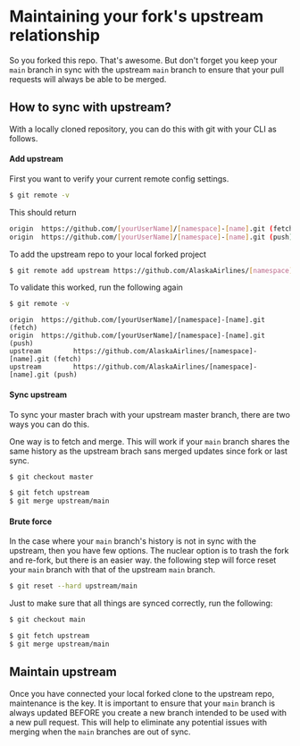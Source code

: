 # Maintaining your fork's upstream relationship

So you forked this repo. That's awesome. But don't forget you keep your `main` branch in sync with the upstream `main` branch to ensure that your pull requests will always be able to be merged.

## How to sync with upstream?

With a locally cloned repository, you can do this with git with your CLI as follows.

#### Add upstream

First you want to verify your current remote config settings.

```bash
$ git remote -v
```

This should return

```bash
origin  https://github.com/[yourUserName]/[namespace]-[name].git (fetch)
origin  https://github.com/[yourUserName]/[namespace]-[name].git (push)
```

To add the upstream repo to your local forked project

```bash
$ git remote add upstream https://github.com/AlaskaAirlines/[namespace]-[name].git
```

To validate this worked, run the following again

```bash
$ git remote -v
```

```
origin  https://github.com/[yourUserName]/[namespace]-[name].git (fetch)
origin  https://github.com/[yourUserName]/[namespace]-[name].git (push)
upstream        https://github.com/AlaskaAirlines/[namespace]-[name].git (fetch)
upstream        https://github.com/AlaskaAirlines/[namespace]-[name].git (push)
```

#### Sync upstream

To sync your master brach with your upstream master branch, there are two ways you can do this.

One way is to fetch and merge. This will work if your `main` branch shares the same history as the upstream brach sans merged updates since fork or last sync.

```bash
$ git checkout master

$ git fetch upstream
$ git merge upstream/main
```

#### Brute force

In the case where your `main` branch's history is not in sync with the upstream, then you have few options. The nuclear option is to trash the fork and re-fork, but there is an easier way. the following step will force reset your `main` branch with that of the upstream `main` branch.

```bash
$ git reset --hard upstream/main
```

Just to make sure that all things are synced correctly, run the following:

```bash
$ git checkout main

$ git fetch upstream
$ git merge upstream/main
```

## Maintain upstream

Once you have connected your local forked clone to the upstream repo, maintenance is the key. It is important to ensure that your `main` branch is always updated BEFORE you create a new branch intended to be used with a new pull request. This will help to eliminate any potential issues with merging when the `main` branches are out of sync.
